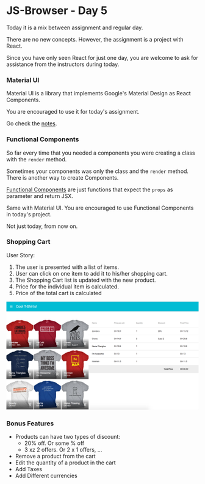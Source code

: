 # JS-Browser - Day 5

Today it is a mix between assignment and regular day.

There are no new concepts. However, the assignment is a project with React.

Since you have only seen React for just one day, you are welcome to ask for assistance from the instructors during today.

### Material UI

Material UI is a library that implements Google's Material Design as React Components.

You are encouraged to use it for today's assignment.

Go check the [notes](material_ui.md).

### Functional Components

So far every time that you needed a components you were creating a class with the `render` method.

Sometimes your components was only the class and the `render` method. There is another way to create Components.

[Functional Components](functional_components.md) are just functions that expect the `props` as parameter and return JSX.

Same with Material UI. You are encouraged to use Functional Components in today's project.

Not just today, from now on.

### Shopping Cart

User Story:
1. The user is presented with a list of items.
2. User can click on one item to add it to his/her shopping cart.
3. The Shopping Cart list is updated with the new product.
4. Price for the individual item is calculated.
5. Price of the total cart is calculated

![Shopping Cart](cart.png)

### Bonus Features

- Products can have two types of discount:
  - 20% off. Or some % off
  - 3 xz 2 offers. Or 2 x 1 offers, ...
- Remove a product from the cart
- Edit the quantity of a product in the cart
- Add Taxes
- Add Different currencies
